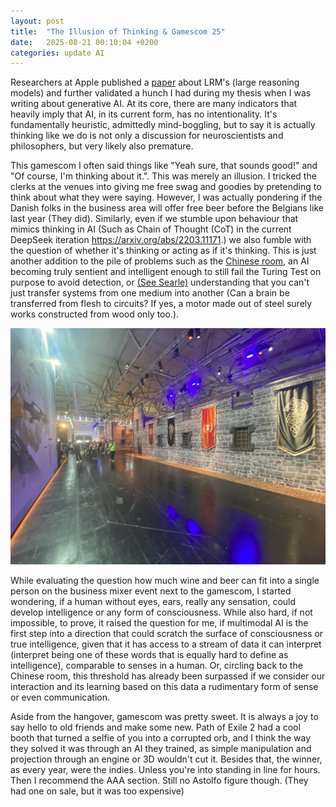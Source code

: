 ```yaml
---
layout: post
title:  "The Illusion of Thinking & Gamescom 25"
date:   2025-08-21 00:10:04 +0200
categories: update AI
---
```


Researchers at Apple published a [paper](https://ml-site.cdn-apple.com/papers/the-illusion-of-thinking.pdf) about LRM's (large reasoning models) and further validated a hunch I had during my thesis when I was writing about generative AI.
At its core, there are many indicators that heavily imply that AI, in its current form, has no intentionality. It's fundamentally heuristic, admittedly mind-boggling, but to say it is actually thinking like we do is not only a discussion for neuroscientists and philosophers, but very likely also premature. 

This gamescom I often said things like "Yeah sure, that sounds good!" and "Of course, I'm thinking about it.". This was merely an illusion. I tricked the clerks at the venues into giving me free swag and goodies by pretending to think about what they were saying. However, I was actually pondering if the Danish folks in the business area will offer free beer before the Belgians like last year (They did). Similarly, even if we stumble upon behaviour that mimics thinking in AI (Such as Chain of Thought (CoT) in the current DeepSeek iteration https://arxiv.org/abs/2203.11171.) we also fumble with the question of whether it's thinking or acting as if it's thinking. This is just another addition to the pile of problems such as the [Chinese room](https://en.wikipedia.org/wiki/Chinese_room), an AI becoming truly sentient and intelligent enough to still fail the Turing Test on purpose to avoid detection, or [(See Searle)](https://mitpress.mit.edu/9780262691543/the-rediscovery-of-the-mind/) understanding that you can't just transfer systems from one medium into another (Can a brain be transferred from flesh to circuits? If yes, a motor made out of steel surely works constructed from wood only too.).

![A random hallway because I didn't really take many pictures this time.](/images/220825_gamescom.jpg)

While evaluating the question how much wine and beer can fit into a single person on the business mixer event next to the gamescom, I started wondering, if a human without eyes, ears, really any sensation, could develop intelligence or any form of consciousness. While also hard, if not impossible, to prove, it raised the question for me, if multimodal AI is the first step into a direction that could scratch the surface of consciousness or true intelligence, given that it has access to a stream of data it can interpret (interpret being one of these words that is equally hard to define as intelligence), comparable to senses in a human. Or, circling back to the Chinese room, this threshold has already been surpassed if we consider our interaction and its learning based on this data a rudimentary form of sense or even communication.

Aside from the hangover, gamescom was pretty sweet. It is always a joy to say hello to old friends and make some new. Path of Exile 2 had a cool booth that turned a selfie of you into a corrupted orb, and I think the way they solved it was through an AI they trained, as simple manipulation and projection through an engine or 3D wouldn't cut it.
Besides that, the winner, as every year, were the indies. Unless you're into standing in line for hours. Then I recommend the AAA section. Still no Astolfo figure though. (They had one on sale, but it was too expensive)

